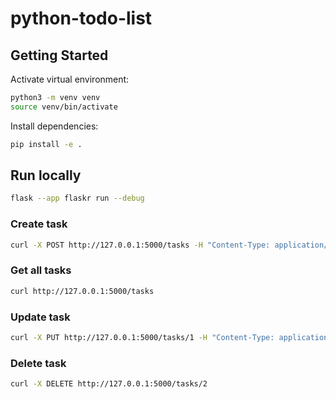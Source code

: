 # python-todo-list

## Getting Started

Activate virtual environment:

```bash
python3 -m venv venv
source venv/bin/activate
```

Install dependencies:

```bash
pip install -e .
```

## Run locally

```bash
flask --app flaskr run --debug
```

### Create task

```bash
curl -X POST http://127.0.0.1:5000/tasks -H "Content-Type: application/json" -d '{"name": "test"}'
```

### Get all tasks

```bash
curl http://127.0.0.1:5000/tasks
```

### Update task

```bash
curl -X PUT http://127.0.0.1:5000/tasks/1 -H "Content-Type: application/json" -d '{"name": "updated"}'
```

### Delete task

```bash
curl -X DELETE http://127.0.0.1:5000/tasks/2
```
